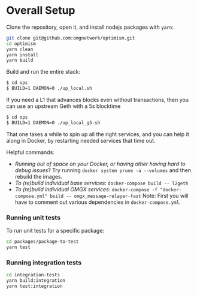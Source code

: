 # Overall Setup

Clone the repository, open it, and install nodejs packages with `yarn`:

```bash
git clone git@github.com:omgnetwork/optimism.git
cd optimism
yarn clean
yarn install
yarn build
```

Build and run the entire stack:

```bash
$ cd ops
$ BUILD=1 DAEMON=0 ./up_local.sh
```

If you need a L1 that advances blocks even without transactions, then you can use an upstream Geth with a 5s blocktime

```bash
$ cd ops
$ BUILD=1 DAEMON=0 ./up_local_g5.sh
```

That one takes a while to spin up all the right services, and you can help it along in Docker, by restarting needed services that time out. 

Helpful commands:

* _Running out of space on your Docker, or having other having hard to debug issues_? Try running `docker system prune -a --volumes` and then rebuild the images. 
* _To (re)build individual base services_: `docker-compose build -- l2geth` 
* _To (re)build individual OMGX services_: `docker-compose -f "docker-compose.yml" build -- omgx_message-relayer-fast` Note: First you will have to comment out various dependencies in `docker-compose.yml`.

### Running unit tests

To run unit tests for a specific package:

```bash
cd packages/package-to-test
yarn test
```

### Running integration tests

```bash
cd integration-tests
yarn build:integration
yarn test:integration
```
